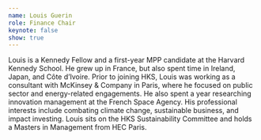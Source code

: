 ```yaml
---
name: Louis Guerin
role: Finance Chair
keynote: false
show: true
---
```


Louis is a Kennedy Fellow and a first-year MPP candidate at the Harvard Kennedy School. He grew up in France, but also spent time in Ireland, Japan, and Côte d’Ivoire. Prior to joining HKS, Louis was working as a consultant with McKinsey & Company in Paris, where he focused on public sector and energy-related engagements. He also spent a year researching innovation management at the French Space Agency. His professional interests include combating climate change, sustainable business, and impact investing. Louis sits on the HKS Sustainability Committee and holds a Masters in Management from HEC Paris.
